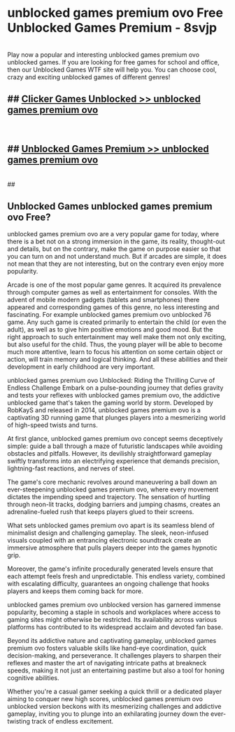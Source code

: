 # unblocked games premium ovo  Free Unblocked Games Premium - 8svjp <br>
<br>
Play now a popular and interesting unblocked games premium ovo unblocked games. If you are looking for free games for school and office, then our Unblocked Games WTF site will help you. You can choose cool, crazy and exciting unblocked games of different genres!


## ##  [Clicker Games Unblocked >> unblocked games premium ovo](http://freeplayer.one?title=unblocked_games_premium_ovo&ref=UGames)
  <br>

##  ## [Unblocked Games Premium >> unblocked games premium ovo](http://freeplayer.one?title=unblocked_games_premium_ovo&ref=UGames)
  <br>
  ##



## Unblocked Games unblocked games premium ovo Free?

unblocked games premium ovo are a very popular game for today, where there is a bet not on a strong immersion in the game, its reality, thought-out and details, but on the contrary, make the game on purpose easier so that you can turn on and not understand much. But if arcades are simple, it does not mean that they are not interesting, but on the contrary even enjoy more popularity.

Arcade is one of the most popular game genres. It acquired its prevalence through computer games as well as entertainment for consoles. With the advent of mobile modern gadgets (tablets and smartphones) there appeared and corresponding games of this genre, no less interesting and fascinating. For example unblocked games premium ovo unblocked 76 game. Any such game is created primarily to entertain the child (or even the adult), as well as to give him positive emotions and good mood. But the right approach to such entertainment may well make them not only exciting, but also useful for the child. Thus, the young player will be able to become much more attentive, learn to focus his attention on some certain object or action, will train memory and logical thinking. And all these abilities and their development in early childhood are very important.

unblocked games premium ovo Unblocked: Riding the Thrilling Curve of Endless Challenge
Embark on a pulse-pounding journey that defies gravity and tests your reflexes with unblocked games premium ovo, the addictive unblocked game that's taken the gaming world by storm. Developed by RobKayS and released in 2014, unblocked games premium ovo is a captivating 3D running game that plunges players into a mesmerizing world of high-speed twists and turns.

At first glance, unblocked games premium ovo concept seems deceptively simple: guide a ball through a maze of futuristic landscapes while avoiding obstacles and pitfalls. However, its devilishly straightforward gameplay swiftly transforms into an electrifying experience that demands precision, lightning-fast reactions, and nerves of steel.

The game's core mechanic revolves around maneuvering a ball down an ever-steepening unblocked games premium ovo, where every movement dictates the impending speed and trajectory. The sensation of hurtling through neon-lit tracks, dodging barriers and jumping chasms, creates an adrenaline-fueled rush that keeps players glued to their screens.

What sets unblocked games premium ovo apart is its seamless blend of minimalist design and challenging gameplay. The sleek, neon-infused visuals coupled with an entrancing electronic soundtrack create an immersive atmosphere that pulls players deeper into the games hypnotic grip.

Moreover, the game's infinite procedurally generated levels ensure that each attempt feels fresh and unpredictable. This endless variety, combined with escalating difficulty, guarantees an ongoing challenge that hooks players and keeps them coming back for more.

unblocked games premium ovo unblocked version has garnered immense popularity, becoming a staple in schools and workplaces where access to gaming sites might otherwise be restricted. Its availability across various platforms has contributed to its widespread acclaim and devoted fan base.

Beyond its addictive nature and captivating gameplay, unblocked games premium ovo fosters valuable skills like hand-eye coordination, quick decision-making, and perseverance. It challenges players to sharpen their reflexes and master the art of navigating intricate paths at breakneck speeds, making it not just an entertaining pastime but also a tool for honing cognitive abilities.

Whether you're a casual gamer seeking a quick thrill or a dedicated player aiming to conquer new high scores, unblocked games premium ovo unblocked version beckons with its mesmerizing challenges and addictive gameplay, inviting you to plunge into an exhilarating journey down the ever-twisting track of endless excitement.